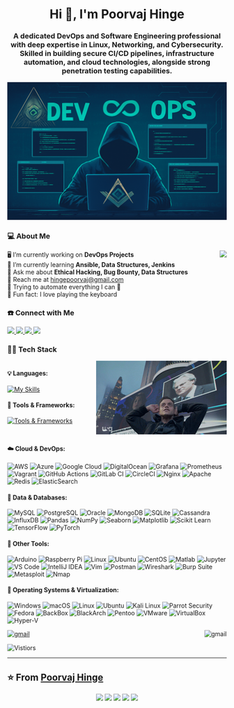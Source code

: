 <!-- GITHU### 💻 About Me

<table>
<tr>
<td width="70%" valign="top">

🖥️ I'm currently working on <b>DevOps Projects</b><br>
🌱 I'm currently learning <b>Ansible, Data Structures, Jenkins</b><br>
💬 Ask me about <b>Ethical Hacking, Bug Bounty, Data Structures</b><br>
📧 Reach me at <a href="mailto:hingepoorvaj@gmail.com">hingepoorvaj@gmail.com</a><br>
🎯 Trying to automate everything I can 🚀<br>
🎹 Fun fact: I love playing the keyboard

</td>
<td width="30%" valign="top">

<img src="https://user-images.githubusercontent.com/74038190/271839856-3b4607a1-1cc6-41f1-926f-892ae880e7a5.gif" width="200">

</td>
</tr>
</table>OR POORVAJ HINGE -->

<h1 align="center">Hi 👋, I'm Poorvaj Hinge</h1>
<h3 align="center">A dedicated DevOps and Software Engineering professional with deep expertise in Linux, Networking, and Cybersecurity. Skilled in building secure CI/CD pipelines, infrastructure automation, and cloud technologies, alongside strong penetration testing capabilities.</h3>

<p align="center">
  <img src="https://github.com/PoorvajHinge/PoorvajHinge/blob/f200e58fd6835674e46e2b5f99f7453d21324183/img.png" width="512" height="316">
</p>


### 💻 About Me

<div style="display: flex; justify-content: space-between; align-items: flex-start;">

  <div style="margin: 0; padding: 0; text-align: left;">
    🖥️ I’m currently working on <b>DevOps Projects</b><br>
    🌱 I’m currently learning <b>Ansible, Data Structures, Jenkins</b><br>
    💬 Ask me about <b>Ethical Hacking, Bug Bounty, Data Structures</b><br>
    📧 Reach me at <a href="mailto:hingepoorvaj@gmail.com">hingepoorvaj@gmail.com</a><br>
    🎯 Trying to automate everything I can 🚀<br>
    🎹 Fun fact: I love playing the keyboard
  </div>

  <div style="flex-shrink:0;">
    <img src="https://user-images.githubusercontent.com/74038190/271839856-3b4607a1-1cc6-41f1-926f-892ae880e7a5.gif" width="200">
  </div>

</div>






### ☎️ Connect with Me

<p align="left">
  <a href="https://linkedin.com/in/poorvaj" target="_blank">
    <img src="https://img.shields.io/badge/LinkedIn-0077B5?style=for-the-badge&logo=linkedin&logoColor=white"/>
  </a>
  <a href="https://www.hackerrank.com/hingepoorvaj" target="_blank">
    <img src="https://img.shields.io/badge/HackerRank-2EC866?style=for-the-badge&logo=HackerRank&logoColor=white"/>
  </a>
  <a href="https://www.leetcode.com/hingepoorvaj" target="_blank">
    <img src="https://img.shields.io/badge/LeetCode-FFA116?style=for-the-badge&logo=LeetCode&logoColor=white"/>
  </a>
  <a href="https://auth.geeksforgeeks.org/user/hingepoorvaj" target="_blank">
    <img src="https://img.shields.io/badge/GeeksforGeeks-2F8D46?style=for-the-badge&logo=GeeksforGeeks&logoColor=white"/>
  </a>
</p>

### 🧑‍💻 Tech Stack

<div style="display: flex; justify-content: space-between; align-items: flex-start;">

  <div style="flex: 1;">

#### 💡 Languages:

[![My Skills](https://skillicons.dev/icons?i=c,cpp,python,java,js,ts,go,rust,bash,powershell)](https://skillicons.dev)

#### 🔧 Tools & Frameworks:

[![Tools & Frameworks](https://skillicons.dev/icons?i=jenkins,docker,kubernetes,django,git,react,nodejs,flask,fastapi,spring,ansible,terraform)](https://skillicons.dev)

  </div>

  <div style="flex-shrink: 0; margin-left: 20px;">
    <img src="elliot.gif" width="300">
  </div>

</div>

#### ☁️ Cloud & DevOps:

![AWS](https://img.shields.io/badge/AWS-FF9900?style=for-the-badge&logo=amazonaws&logoColor=white)
![Azure](https://img.shields.io/badge/Azure-0078D4?style=for-the-badge&logo=microsoft-azure&logoColor=white)
![Google Cloud](https://img.shields.io/badge/Google_Cloud-4285F4?style=for-the-badge&logo=google-cloud&logoColor=white)
![DigitalOcean](https://img.shields.io/badge/DigitalOcean-0080FF?style=for-the-badge&logo=digitalocean&logoColor=white)
![Grafana](https://img.shields.io/badge/Grafana-F46800?style=for-the-badge&logo=grafana&logoColor=white)
![Prometheus](https://img.shields.io/badge/Prometheus-E6522C?style=for-the-badge&logo=prometheus&logoColor=white)
![Vagrant](https://img.shields.io/badge/Vagrant-1563FF?style=for-the-badge&logo=vagrant&logoColor=white)
![GitHub Actions](https://img.shields.io/badge/GitHub_Actions-2088FF?style=for-the-badge&logo=github-actions&logoColor=white)
![GitLab CI](https://img.shields.io/badge/GitLab_CI-330F63?style=for-the-badge&logo=gitlab&logoColor=white)
![CircleCI](https://img.shields.io/badge/CircleCI-343434?style=for-the-badge&logo=circleci&logoColor=white)
![Nginx](https://img.shields.io/badge/Nginx-009639?style=for-the-badge&logo=nginx&logoColor=white)
![Apache](https://img.shields.io/badge/Apache-D22128?style=for-the-badge&logo=apache&logoColor=white)
![Redis](https://img.shields.io/badge/Redis-DC382D?style=for-the-badge&logo=redis&logoColor=white)
![ElasticSearch](https://img.shields.io/badge/Elasticsearch-005571?style=for-the-badge&logo=elasticsearch&logoColor=white)

#### 🧠 Data & Databases:

![MySQL](https://img.shields.io/badge/MySQL-005C84?style=for-the-badge&logo=mysql&logoColor=white)
![PostgreSQL](https://img.shields.io/badge/PostgreSQL-336791?style=for-the-badge&logo=postgresql&logoColor=white)
![Oracle](https://img.shields.io/badge/Oracle-F80000?style=for-the-badge&logo=oracle&logoColor=white)
![MongoDB](https://img.shields.io/badge/MongoDB-4EA94B?style=for-the-badge&logo=mongodb&logoColor=white)
![SQLite](https://img.shields.io/badge/SQLite-07405E?style=for-the-badge&logo=sqlite&logoColor=white)
![Cassandra](https://img.shields.io/badge/Cassandra-1287B1?style=for-the-badge&logo=apache-cassandra&logoColor=white)
![InfluxDB](https://img.shields.io/badge/InfluxDB-22ADF6?style=for-the-badge&logo=influxdb&logoColor=white)
![Pandas](https://img.shields.io/badge/Pandas-150458?style=for-the-badge&logo=pandas&logoColor=white)
![NumPy](https://img.shields.io/badge/NumPy-013243?style=for-the-badge&logo=numpy&logoColor=white)
![Seaborn](https://img.shields.io/badge/Seaborn-2D6AA7?style=for-the-badge&logoColor=white)
![Matplotlib](https://img.shields.io/badge/Matplotlib-11557C?style=for-the-badge&logoColor=white)
![Scikit Learn](https://img.shields.io/badge/scikit_learn-F7931E?style=for-the-badge&logo=scikit-learn&logoColor=white)
![TensorFlow](https://img.shields.io/badge/TensorFlow-FF6F00?style=for-the-badge&logo=tensorflow&logoColor=white)
![PyTorch](https://img.shields.io/badge/PyTorch-EE4C2C?style=for-the-badge&logo=pytorch&logoColor=white)

#### 🧪 Other Tools:

![Arduino](https://img.shields.io/badge/Arduino-00979D?style=for-the-badge&logo=Arduino&logoColor=white)
![Raspberry Pi](https://img.shields.io/badge/Raspberry%20Pi-A22846?style=for-the-badge&logo=Raspberry%20Pi&logoColor=white)
![Linux](https://img.shields.io/badge/Linux-FCC624?style=for-the-badge&logo=linux&logoColor=black)
![Ubuntu](https://img.shields.io/badge/Ubuntu-E95420?style=for-the-badge&logo=ubuntu&logoColor=white)
![CentOS](https://img.shields.io/badge/CentOS-262577?style=for-the-badge&logo=centos&logoColor=white)
![Matlab](https://img.shields.io/badge/Matlab-0076A8?style=for-the-badge&logo=MathWorks&logoColor=white)
![Jupyter](https://img.shields.io/badge/Jupyter-F37626?style=for-the-badge&logo=jupyter&logoColor=white)
![VS Code](https://img.shields.io/badge/VS_Code-007ACC?style=for-the-badge&logo=visual-studio-code&logoColor=white)
![IntelliJ IDEA](https://img.shields.io/badge/IntelliJ_IDEA-000000?style=for-the-badge&logo=intellij-idea&logoColor=white)
![Vim](https://img.shields.io/badge/Vim-019733?style=for-the-badge&logo=vim&logoColor=white)
![Postman](https://img.shields.io/badge/Postman-FF6C37?style=for-the-badge&logo=postman&logoColor=white)
![Wireshark](https://img.shields.io/badge/Wireshark-1679A7?style=for-the-badge&logo=wireshark&logoColor=white)
![Burp Suite](https://img.shields.io/badge/Burp_Suite-FF6633?style=for-the-badge&logo=burp-suite&logoColor=white)
![Metasploit](https://img.shields.io/badge/Metasploit-2596CD?style=for-the-badge&logo=metasploit&logoColor=white)
![Nmap](https://img.shields.io/badge/Nmap-000000?style=for-the-badge&logoColor=white)

#### 🎯 Operating Systems & Virtualization:

![Windows](https://img.shields.io/badge/Windows-0078D6?style=for-the-badge&logo=windows&logoColor=white)
![macOS](https://img.shields.io/badge/macOS-000000?style=for-the-badge&logo=apple&logoColor=white)
![Linux](https://img.shields.io/badge/Linux-FCC624?style=for-the-badge&logo=linux&logoColor=black)
![Ubuntu](https://img.shields.io/badge/Ubuntu-E95420?style=for-the-badge&logo=ubuntu&logoColor=white)
![Kali Linux](https://img.shields.io/badge/Kali_Linux-557C94?style=for-the-badge&logo=kalilinux&logoColor=white)
![Parrot Security](https://img.shields.io/badge/Parrot_Security-54C7EC?style=for-the-badge&logo=parrotsecurity&logoColor=white)
![Fedora](https://img.shields.io/badge/Fedora-294172?style=for-the-badge&logo=fedora&logoColor=white)
![BackBox](https://img.shields.io/badge/BackBox-000000?style=for-the-badge&logoColor=white)
![BlackArch](https://img.shields.io/badge/BlackArch-000000?style=for-the-badge&logoColor=white)
![Pentoo](https://img.shields.io/badge/Pentoo-8A2BE2?style=for-the-badge&logoColor=white)
![VMware](https://img.shields.io/badge/VMware-607078?style=for-the-badge&logo=vmware&logoColor=white)
![VirtualBox](https://img.shields.io/badge/VirtualBox-183A61?style=for-the-badge&logo=virtualbox&logoColor=white)
![Hyper-V](https://img.shields.io/badge/Hyper--V-0078D4?style=for-the-badge&logo=microsoft&logoColor=white)

[<img alt="gmail" src="https://github-readme-stats.vercel.app/api/top-langs/?username=PoorvajHinge&theme=onedark&hide_border=false&include_all_commits=true&count_private=true&layout=compact&hide=jupyter%20notebook,html,dart" align="right" />](https://profile-summary-for-github.com/user/PoorvajHinge)

[<img alt="gmail" src="https://github-readme-stats.vercel.app/api?username=PoorvajHinge&theme=onedark" width='450'/>](https://profile-summary-for-github.com/user/PoorvajHinge)

<img alt="Vistiors" src="https://visitor-badge.laobi.icu/badge?page_id=PoorvajHinge.PoorvajHinge" align="center"/>

---

## ⭐️ From [Poorvaj Hinge](https://github.com/hingepoorvaj)

<p align="center">
  <img src="https://user-images.githubusercontent.com/74038190/213866269-5d00981c-7c98-46d7-8a8e-16f462f15227.gif" width="90" />
  <img src="https://user-images.githubusercontent.com/74038190/213866269-5d00981c-7c98-46d7-8a8e-16f462f15227.gif" width="90" />
  <img src="https://user-images.githubusercontent.com/74038190/212284158-e840e285-664b-44d7-b79b-e264b5e54825.gif" width="520" />
  <img src="https://user-images.githubusercontent.com/74038190/213866269-5d00981c-7c98-46d7-8a8e-16f462f15227.gif" width="90" />
  <img src="https://user-images.githubusercontent.com/74038190/213866269-5d00981c-7c98-46d7-8a8e-16f462f15227.gif" width="90" />
</p>




